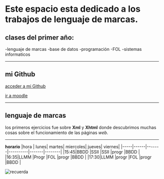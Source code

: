 # Este espacio esta dedicado a los trabajos de lenguaje de marcas.
## clases del primer año:

-lenguaje de marcas
-base de datos
-programación
-FOL
-sistemas informaticos
___
## mi Github
[acceder a mi Github](https://github.com/bankoksu)

[ir a moodle](http://aulavirtual.caib.es/c07006238/)
___
## lenguaje de marcas
 los primeros ejercicios fue sobre **Xml** y **Xhtml** donde descubrimos muchas cosas sobre el funcionamiento de las páginas _web_.

___

**horario**
|hora | lunes| martes| miercoles| jueves| viernes|
|-----|------|-------|----------|-------|--------|
|15:45|BBDD  |SSII   |SSII      |progr  |BBDD    |
|16:35|LLMM  |Progr  |FOL       |progr  |BBDD    |
|17:30|LLMM  |progr  |FOL       |progr  |BBDD    |


![recuerda](https://i.imgur.com/yisr5vA.jpg)